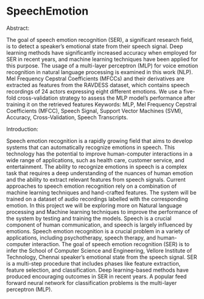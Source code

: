 # SpeechEmotion
Abstract:

The goal of speech emotion recognition (SER), a significant research field, is to 
detect a speaker’s emotional state from their speech signal. Deep learning 
methods have significantly increased accuracy when employed for SER in recent 
years, and machine learning techniques have been applied for this purpose. The 
usage of a multi-layer perceptron (MLP) for voice emotion recognition in natural 
language processing is examined in this work (NLP). Mel Frequency Cepstral 
Coefficients (MFCCs) and their derivatives are extracted as features from the 
RAVDESS dataset, which contains speech recordings of 24 actors expressing 
eight different emotions. We use a five-fold cross-validation strategy to assess the 
MLP model’s performance after training it on the retrieved features
Keywords: MLP, Mel Frequency Cepstral Coefficients (MFCC), Speech Signal, 
Support Vector Machines (SVM), Accuracy, Cross-Validation, Speech 
Transcripts.

Introduction:

Speech emotion recognition is a rapidly growing field that aims to develop 
systems that can automatically recognize emotions in speech. This technology 
has the potential to improve human-computer interactions in a wide range of 
applications, such as health care, customer service, and entertainment. The ability 
to recognize emotions in speech is a complex task that requires a deep 
understanding of the nuances of human emotion and the ability to extract relevant 
features from speech signals. Current approaches to speech emotion recognition 
rely on a combination of machine learning techniques and hand-crafted features. 
The system will be trained on a dataset of audio recordings labelled with the 
corresponding emotion. In this project we will be exploring more on Natural 
language processing and Machine learning techniques to improve the 
performance of the system by testing and training the models. Speech is a crucial 
component of human communication, and speech is largely influenced by 
emotions. Speech emotion recognition is a crucial problem in a variety of 
applications, including psychotherapy, speech therapy, and human-computer 
interaction. The goal of speech emotion recognition (SER) is to infer the 
School of Computer Science and Engineering, Vellore Institute of Technology, Chennai
speaker’s emotional state from the speech signal. SER is a multi-step procedure 
that includes phases like feature extraction, feature selection, and classification. 
Deep learning-based methods have produced encouraging outcomes in SER in 
recent years. A popular feed forward neural network for classification problems 
is the multi-layer perceptron (MLP).


